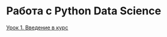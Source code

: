 # Работа с Python Data Science

[Урок 1. Введение в курс](https://github.com/Rusta12/Data_Science/tree/master/DZ_0)
